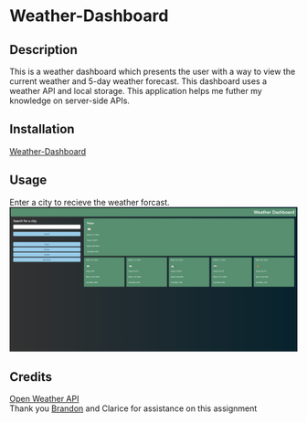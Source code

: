 # Weather-Dashboard

## Description
This is a weather dashboard which presents the user with a way to view the current weather and 5-day weather forecast.
This dashboard uses a weather API and local storage. This application helps me futher my knowledge on server-side APIs.

## Installation
<a href="https://fgeorge206.github.io/Weather-Dashboard/">Weather-Dashboard</a>

## Usage
Enter a city to recieve the weather forcast.
![weather-dashboard-screenshot](./assets/images/weather-dashboard-screenshot.png)


## Credits
<a href="https://openweathermap.org/api"> Open Weather API </a>
<br/>
Thank you <a href="https://github.com/BRosencrans">Brandon</a> and <a herf="https://github.com/claricetran">Clarice</a> for assistance on this assignment
